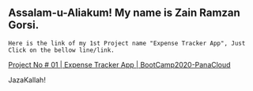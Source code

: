 ## Assalam-u-Aliakum! My name is Zain Ramzan Gorsi. 

`Here is the link of my 1st Project name "Expense Tracker App", Just Click on the bellow line/link.`

[Project No # 01 | Expense Tracker App | BootCamp2020-PanaCloud](hhttp://gorsi-expense-tracker-app.surge.sh/)

JazaKallah!

